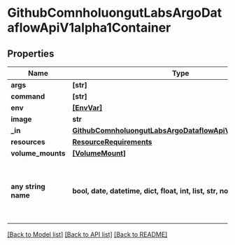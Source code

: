 # GithubComnholuongutLabsArgoDataflowApiV1alpha1Container


## Properties
Name | Type | Description | Notes
------------ | ------------- | ------------- | -------------
**args** | **[str]** |  | [optional] 
**command** | **[str]** |  | [optional] 
**env** | [**[EnvVar]**](EnvVar.md) |  | [optional] 
**image** | **str** |  | [optional] 
**_in** | [**GithubComnholuongutLabsArgoDataflowApiV1alpha1Interface**](GithubComnholuongutLabsArgoDataflowApiV1alpha1Interface.md) |  | [optional] 
**resources** | [**ResourceRequirements**](ResourceRequirements.md) |  | [optional] 
**volume_mounts** | [**[VolumeMount]**](VolumeMount.md) |  | [optional] 
**any string name** | **bool, date, datetime, dict, float, int, list, str, none_type** | any string name can be used but the value must be the correct type | [optional]

[[Back to Model list]](../README.md#documentation-for-models) [[Back to API list]](../README.md#documentation-for-api-endpoints) [[Back to README]](../README.md)


